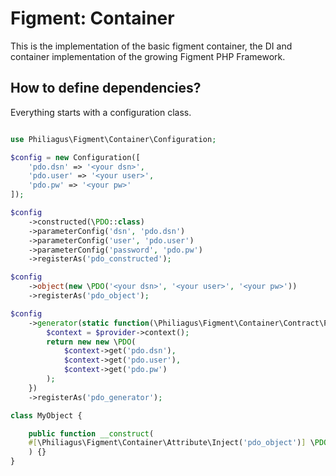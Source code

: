 # Figment: Container

This is the implementation of the basic figment container, the DI and container implementation of the growing Figment PHP Framework.

## How to define dependencies?

Everything starts with a configuration class.

```php

use Philiagus\Figment\Container\Configuration;

$config = new Configuration([
    'pdo.dsn' => '<your dsn>',
    'pdo.user' => '<your user>',
    'pdo.pw' => '<your pw>'
]);

$config
    ->constructed(\PDO::class)
    ->parameterConfig('dsn', 'pdo.dsn')
    ->parameterConfig('user', 'pdo.user')
    ->parameterConfig('password', 'pdo.pw')
    ->registerAs('pdo_constructed');

$config
    ->object(new \PDO('<your dsn>', '<your user>', '<your pw>'))
    ->registerAs('pdo_object');

$config
    ->generator(static function(\Philiagus\Figment\Container\Contract\Provider $provider) {
        $context = $provider->context();
        return new new \PDO(
            $context->get('pdo.dsn'),
            $context->get('pdo.user'),
            $context->get('pdo.pw')
        );
    })
    ->registerAs('pdo_generator');

class MyObject {

    public function __construct(
    #[\Philiagus\Figment\Container\Attribute\Inject('pdo_object')] \PDO $pdo
    ) {}
}

```
